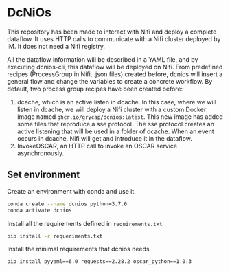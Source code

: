 # DcNiOs

This repository has been made to interact with Nifi and deploy a complete dataflow. It uses HTTP calls to communicate with a Nifi cluster deployed by IM. It does not need a Nifi registry.

All the dataflow information will be described in a YAML file, and by executing dcnios-cli, this dataflow will be deployed on Nifi.
From predefined recipes (ProcessGroup in Nifi, .json files) created before,
dcnios will insert a general flow and change the variables to create a concrete workflow.
By default, two process group recipes have been created before:

1. dcache, which is an active listen in dcache. In this case, where we will listen in dcache, we will deploy a Nifi cluster with a custom Docker image named `ghcr.io/grycap/dcnios:latest`. This new image has added some files that reproduce a sse protocol. The sse protocol creates an active listening that will be used in a folder of dcache. When an event occurs in dcache, Nifi will get and introduce it in the dataflow.
2. InvokeOSCAR, an HTTP call to invoke an OSCAR service asynchronously.

## Set environment

Create an environment with conda and use it.

``` bash
conda create --name dcnios python=3.7.6
conda activate dcnios
```

Install all the requirements defined in `requirements.txt`

``` bash
pip install -r requeriments.txt
```

Install the minimal requirements that dcnios needs

``` bash
pip install pyyaml==6.0 requests==2.28.2 oscar_python==1.0.3
```
